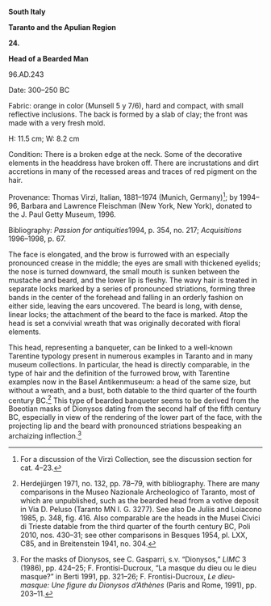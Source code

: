 **South Italy**

**Taranto and the Apulian Region**

**24.**

**Head of a Bearded Man**

96.AD.243

<span class="smcaps">Date: 300–250</span> BC

<span class="smcaps">Fabric</span>: orange in color
(Munsell 5 y 7/6), hard and compact, with small reflective inclusions.
The back is formed by a slab of clay; the front was made with a very
fresh mold.

H: 11.5 cm; W: 8.2 cm

<span class="smcaps">Condition:</span> There is a
broken edge at the neck. Some of the decorative elements in the
headdress have broken off. There are incrustations and dirt accretions
in many of the recessed areas and traces of red pigment on the hair.

<span class="smcaps">Provenance:</span> Thomas Virzì,
Italian, 1881–1974 (Munich, Germany)[^1]; by 1994–96, Barbara and
Lawrence Fleischman (New York, New York), donated to the J. Paul Getty
Museum, 1996.

<span class="smcaps">Bibliography: *Passion for
antiquities*</span>1994, p. 354, no. 217; *<span
class="smcaps">Acquisitions</span>* 1996–1998, p. 67.

The face is elongated, and the brow is furrowed with an especially
pronounced crease in the middle; the eyes are small with thickened
eyelids; the nose is turned downward, the small mouth is sunken between
the mustache and beard, and the lower lip is fleshy. The wavy hair is
treated in separate locks marked by a series of pronounced striations,
forming three bands in the center of the forehead and falling in an
orderly fashion on either side, leaving the ears uncovered. The beard is
long, with dense, linear locks; the attachment of the beard to the face
is marked. Atop the head is set a convivial wreath that was originally
decorated with floral elements.

This head, representing a banqueter, can be linked to a well-known
Tarentine typology present in numerous examples in Taranto and in many
museum collections. In particular, the head is directly comparable, in
the type of hair and the definition of the furrowed brow, with Tarentine
examples now in the Basel Antikenmuseum: a head of the same size, but
without a wreath, and a bust, both datable to the third quarter of the
fourth century <span class="smcaps">BC.</span>[^2]
This type of bearded banqueter seems to be derived from the Boeotian
masks of Dionysos dating from the second half of the fifth century BC,
especially in view of the rendering of the lower part of the face, with
the projecting lip and the beard with pronounced striations bespeaking
an archaizing inflection.[^3]

[^1]: For a discussion of the Virzì Collection, see the discussion
    section for cat. 4–23.

[^2]: <span class="smcaps">Herdejürgen</span> 1971,
    no. 132, pp. 78–79, with bibliography. There are many comparisons in
    the Museo Nazionale Archeologico of Taranto, most of which are
    unpublished, such as the bearded head from a votive deposit in Via
    D. Peluso (Taranto MN I. G. 3277). See also <span
    class="smcaps">De Juliis and Loiacono</span> 1985,
    p. 348, fig. 416. Also comparable are the heads in the Musei Civici
    di Trieste datable from the third quarter of the fourth century BC,
    <span class="smcaps">Poli</span> 2010, nos.
    430–31; see other comparisons in <span
    class="smcaps">Besques</span> 1954, pl. LXX, C85,
    and in <span class="smcaps">Breitenstein</span>
    1941, no. 304.

[^3]: For the masks of Dionysos, see C. Gasparri, s.v. “Dionysos,”
    *LIMC* 3 (1986), pp. 424–25; F. Frontisi-Ducroux, “La masque du dieu
    ou le dieu masque?” in <span
    class="smcaps">Berti</span> 1991, pp. 321–26; F.
    Frontisi-Ducroux, *Le dieu-masque: Une figure du Dionysos d’Athènes*
    (Paris and Rome, 1991), pp. 203–11.
